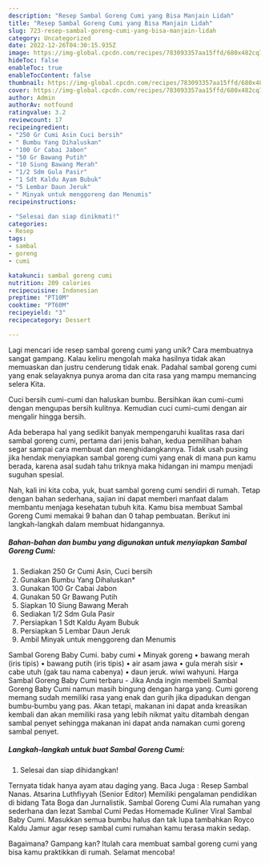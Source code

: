 ```yaml
---
description: "Resep Sambal Goreng Cumi yang Bisa Manjain Lidah"
title: "Resep Sambal Goreng Cumi yang Bisa Manjain Lidah"
slug: 723-resep-sambal-goreng-cumi-yang-bisa-manjain-lidah
category: Uncategorized
date: 2022-12-26T04:30:15.935Z
image: https://img-global.cpcdn.com/recipes/783093357aa15ffd/680x482cq70/sambal-goreng-cumi-foto-resep-utama.jpg
hideToc: false
enableToc: true
enableTocContent: false
thumbnail: https://img-global.cpcdn.com/recipes/783093357aa15ffd/680x482cq70/sambal-goreng-cumi-foto-resep-utama.jpg
cover: https://img-global.cpcdn.com/recipes/783093357aa15ffd/680x482cq70/sambal-goreng-cumi-foto-resep-utama.jpg
author: Admin
authorAv: notfound
ratingvalue: 3.2
reviewcount: 17
recipeingredient:
- "250 Gr Cumi Asin Cuci bersih"
- " Bumbu Yang Dihaluskan"
- "100 Gr Cabai Jabon"
- "50 Gr Bawang Putih"
- "10 Siung Bawang Merah"
- "1/2 Sdm Gula Pasir"
- "1 Sdt Kaldu Ayam Bubuk"
- "5 Lembar Daun Jeruk"
- " Minyak untuk menggoreng dan Menumis"
recipeinstructions:

- "Selesai dan siap dinikmati!"
categories:
- Resep
tags:
- sambal
- goreng
- cumi

katakunci: sambal goreng cumi 
nutrition: 209 calories
recipecuisine: Indonesian
preptime: "PT10M"
cooktime: "PT60M"
recipeyield: "3"
recipecategory: Dessert

---
```





Lagi mencari ide resep sambal goreng cumi yang unik? Cara membuatnya sangat gampang. Kalau keliru mengolah maka hasilnya tidak akan memuaskan dan justru cenderung tidak enak. Padahal sambal goreng cumi yang enak selayaknya punya aroma dan cita rasa yang mampu memancing selera Kita.





Cuci bersih cumi-cumi dan haluskan bumbu. Bersihkan ikan cumi-cumi dengan mengupas bersih kulitnya. Kemudian cuci cumi-cumi dengan air mengalir hingga bersih.

Ada beberapa hal yang sedikit banyak mempengaruhi kualitas rasa dari sambal goreng cumi, pertama dari jenis bahan, kedua pemilihan bahan segar sampai cara membuat dan menghidangkannya. Tidak usah pusing jika hendak menyiapkan sambal goreng cumi yang enak di mana pun kamu berada, karena asal sudah tahu triknya maka hidangan ini mampu menjadi suguhan spesial.






Nah, kali ini kita coba, yuk, buat sambal goreng cumi sendiri di rumah. Tetap dengan bahan sederhana, sajian ini dapat memberi manfaat dalam membantu menjaga kesehatan tubuh kita. Kamu bisa membuat Sambal Goreng Cumi memakai 9 bahan dan 0 tahap pembuatan. Berikut ini langkah-langkah dalam membuat hidangannya.

<!--inarticleads1-->

##### Bahan-bahan dan bumbu yang digunakan untuk menyiapkan Sambal Goreng Cumi:

1. Sediakan 250 Gr Cumi Asin, Cuci bersih
1. Gunakan  Bumbu Yang Dihaluskan*
1. Gunakan 100 Gr Cabai Jabon
1. Gunakan 50 Gr Bawang Putih
1. Siapkan 10 Siung Bawang Merah
1. Sediakan 1/2 Sdm Gula Pasir
1. Persiapkan 1 Sdt Kaldu Ayam Bubuk
1. Persiapkan 5 Lembar Daun Jeruk
1. Ambil  Minyak untuk menggoreng dan Menumis


Sambal Goreng Baby Cumi. baby cumi • Minyak goreng • bawang merah (iris tipis) • bawang putih (iris tipis) • air asam jawa • gula merah sisir • cabe utuh (gak tau nama cabenya) • daun jeruk. wiwi wahyuni. Harga Sambal Goreng Baby Cumi terbaru - Jika Anda ingin membeli Sambal Goreng Baby Cumi namun masih bingung dengan harga yang. Cumi goreng memang sudah memiliki rasa yang enak dan gurih jika dipadukan dengan bumbu-bumbu yang pas. Akan tetapi, makanan ini dapat anda kreasikan kembali dan akan memiliki rasa yang lebih nikmat yaitu ditambah dengan sambal penyet sehingga makanan ini dapat anda namakan cumi goreng sambal penyet. 

<!--inarticleads2-->

##### Langkah-langkah untuk buat Sambal Goreng Cumi:


1. Selesai dan siap dihidangkan!

Ternyata tidak hanya ayam atau daging yang. Baca Juga : Resep Sambal Nanas. Atsarina Luthfiyyah (Senior Editor) Memiliki pengalaman pendidikan di bidang Tata Boga dan Jurnalistik. Sambal Goreng Cumi Ala rumahan yang sederhana dan lezat Sambal Cumi Pedas Homemade Kuliner Viral Sambal Baby Cumi. Masukkan semua bumbu halus dan tak lupa tambahkan Royco Kaldu Jamur agar resep sambal cumi rumahan kamu terasa makin sedap. 

Bagaimana? Gampang kan? Itulah cara membuat sambal goreng cumi yang bisa kamu praktikkan di rumah. Selamat mencoba!
